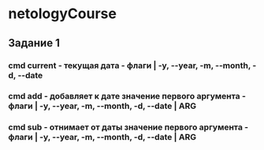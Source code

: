 # netologyCourse

## Задание 1

### cmd current - текущая дата - флаги | -y, --year, -m, --month, -d, --date

### cmd add - добавляет к дате значение первого аргумента - флаги | -y, --year, -m, --month, -d, --date | ARG

### cmd sub - отнимает от даты значение первого аргумента  - флаги | -y, --year, -m, --month, -d, --date | ARG
